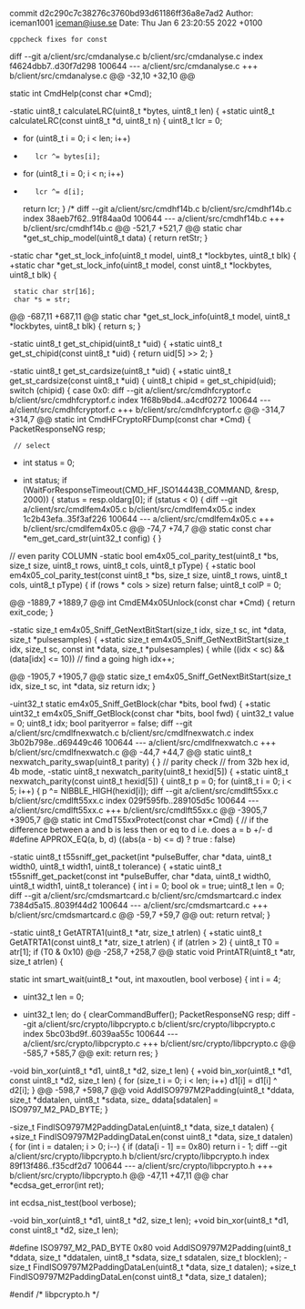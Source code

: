 commit d2c290c7c38276c3760bd93d61186ff36a8e7ad2
Author: iceman1001 <iceman@iuse.se>
Date:   Thu Jan 6 23:20:55 2022 +0100

    cppcheck fixes for const

diff --git a/client/src/cmdanalyse.c b/client/src/cmdanalyse.c
index f4624dbb7..d30f7d298 100644
--- a/client/src/cmdanalyse.c
+++ b/client/src/cmdanalyse.c
@@ -32,10 +32,10 @@
 
 static int CmdHelp(const char *Cmd);
 
-static uint8_t calculateLRC(uint8_t *bytes, uint8_t len) {
+static uint8_t calculateLRC(const uint8_t *d, uint8_t n) {
     uint8_t lcr = 0;
-    for (uint8_t i = 0; i < len; i++)
-        lcr ^= bytes[i];
+    for (uint8_t i = 0; i < n; i++)
+        lcr ^= d[i];
     return lcr;
 }
 /*
diff --git a/client/src/cmdhf14b.c b/client/src/cmdhf14b.c
index 38aeb7f62..91f84aa0d 100644
--- a/client/src/cmdhf14b.c
+++ b/client/src/cmdhf14b.c
@@ -521,7 +521,7 @@ static char *get_st_chip_model(uint8_t data) {
     return retStr;
 }
 
-static char *get_st_lock_info(uint8_t model, uint8_t *lockbytes, uint8_t blk) {
+static char *get_st_lock_info(uint8_t model, const uint8_t *lockbytes, uint8_t blk) {
 
     static char str[16];
     char *s = str;
@@ -687,11 +687,11 @@ static char *get_st_lock_info(uint8_t model, uint8_t *lockbytes, uint8_t blk) {
     return s;
 }
 
-static uint8_t get_st_chipid(uint8_t *uid) {
+static uint8_t get_st_chipid(const uint8_t *uid) {
     return uid[5] >> 2;
 }
 
-static uint8_t get_st_cardsize(uint8_t *uid) {
+static uint8_t get_st_cardsize(const uint8_t *uid) {
     uint8_t chipid = get_st_chipid(uid);
     switch (chipid) {
         case 0x0:
diff --git a/client/src/cmdhfcryptorf.c b/client/src/cmdhfcryptorf.c
index 1f68b9bd4..a4cdf0272 100644
--- a/client/src/cmdhfcryptorf.c
+++ b/client/src/cmdhfcryptorf.c
@@ -314,7 +314,7 @@ static int CmdHFCryptoRFDump(const char *Cmd) {
     PacketResponseNG resp;
 
     // select
-    int status = 0;
+    int status;
     if (WaitForResponseTimeout(CMD_HF_ISO14443B_COMMAND, &resp, 2000)) {
         status = resp.oldarg[0];
         if (status < 0) {
diff --git a/client/src/cmdlfem4x05.c b/client/src/cmdlfem4x05.c
index 1c2b43efa..35f3af226 100644
--- a/client/src/cmdlfem4x05.c
+++ b/client/src/cmdlfem4x05.c
@@ -74,7 +74,7 @@ static const char *em_get_card_str(uint32_t config) {
 }
 
 // even parity COLUMN
-static bool em4x05_col_parity_test(uint8_t *bs, size_t size, uint8_t rows, uint8_t cols, uint8_t pType) {
+static bool em4x05_col_parity_test(const uint8_t *bs, size_t size, uint8_t rows, uint8_t cols, uint8_t pType) {
     if (rows * cols > size) return false;
     uint8_t colP = 0;
 
@@ -1889,7 +1889,7 @@ int CmdEM4x05Unlock(const char *Cmd) {
     return exit_code;
 }
 
-static size_t em4x05_Sniff_GetNextBitStart(size_t idx, size_t sc, int *data, size_t *pulsesamples) {
+static size_t em4x05_Sniff_GetNextBitStart(size_t idx, size_t sc, const int *data, size_t *pulsesamples) {
     while ((idx < sc) && (data[idx] <= 10)) // find a going high
         idx++;
 
@@ -1905,7 +1905,7 @@ static size_t em4x05_Sniff_GetNextBitStart(size_t idx, size_t sc, int *data, siz
     return idx;
 }
 
-uint32_t static em4x05_Sniff_GetBlock(char *bits, bool fwd) {
+static uint32_t em4x05_Sniff_GetBlock(const char *bits, bool fwd) {
     uint32_t value = 0;
     uint8_t idx;
     bool parityerror = false;
diff --git a/client/src/cmdlfnexwatch.c b/client/src/cmdlfnexwatch.c
index 3b02b798e..d69449c46 100644
--- a/client/src/cmdlfnexwatch.c
+++ b/client/src/cmdlfnexwatch.c
@@ -44,7 +44,7 @@ static uint8_t nexwatch_parity_swap(uint8_t parity) {
 }
 // parity check
 // from 32b hex id, 4b mode,
-static uint8_t nexwatch_parity(uint8_t hexid[5]) {
+static uint8_t nexwatch_parity(const uint8_t hexid[5]) {
     uint8_t p = 0;
     for (uint8_t i = 0; i < 5; i++) {
         p ^= NIBBLE_HIGH(hexid[i]);
diff --git a/client/src/cmdlft55xx.c b/client/src/cmdlft55xx.c
index 029f595fb..289105d5c 100644
--- a/client/src/cmdlft55xx.c
+++ b/client/src/cmdlft55xx.c
@@ -3905,7 +3905,7 @@ static int CmdT55xxProtect(const char *Cmd) {
 // if the difference between a and b is less then or eq to d  i.e. does a = b +/- d
 #define APPROX_EQ(a, b, d) ((abs(a - b) <= d) ? true : false)
 
-static uint8_t t55sniff_get_packet(int *pulseBuffer, char *data, uint8_t width0, uint8_t width1, uint8_t tolerance) {
+static uint8_t t55sniff_get_packet(const int *pulseBuffer, char *data, uint8_t width0, uint8_t width1, uint8_t tolerance) {
     int i = 0;
     bool ok = true;
     uint8_t len = 0;
diff --git a/client/src/cmdsmartcard.c b/client/src/cmdsmartcard.c
index 7384d5a15..8039f44d2 100644
--- a/client/src/cmdsmartcard.c
+++ b/client/src/cmdsmartcard.c
@@ -59,7 +59,7 @@ out:
     return retval;
 }
 
-static uint8_t GetATRTA1(uint8_t *atr, size_t atrlen) {
+static uint8_t GetATRTA1(const uint8_t *atr, size_t atrlen) {
     if (atrlen > 2) {
         uint8_t T0 = atr[1];
         if (T0 & 0x10)
@@ -258,7 +258,7 @@ static void PrintATR(uint8_t *atr, size_t atrlen) {
 
 static int smart_wait(uint8_t *out, int maxoutlen, bool verbose) {
     int i = 4;
-    uint32_t len = 0;
+    uint32_t len;
     do {
         clearCommandBuffer();
         PacketResponseNG resp;
diff --git a/client/src/crypto/libpcrypto.c b/client/src/crypto/libpcrypto.c
index 5bc03bd9f..6039aa55c 100644
--- a/client/src/crypto/libpcrypto.c
+++ b/client/src/crypto/libpcrypto.c
@@ -585,7 +585,7 @@ exit:
     return res;
 }
 
-void bin_xor(uint8_t *d1, uint8_t *d2, size_t len) {
+void bin_xor(uint8_t *d1, const uint8_t *d2, size_t len) {
     for (size_t i = 0; i < len; i++)
         d1[i] = d1[i] ^ d2[i];
 }
@@ -598,7 +598,7 @@ void AddISO9797M2Padding(uint8_t *ddata, size_t *ddatalen, uint8_t *sdata, size_
     ddata[sdatalen] = ISO9797_M2_PAD_BYTE;
 }
 
-size_t FindISO9797M2PaddingDataLen(uint8_t *data, size_t datalen) {
+size_t FindISO9797M2PaddingDataLen(const uint8_t *data, size_t datalen) {
     for (int i = datalen; i > 0; i--) {
         if (data[i - 1] == 0x80)
             return i - 1;
diff --git a/client/src/crypto/libpcrypto.h b/client/src/crypto/libpcrypto.h
index 89f13f486..f35cdf2d7 100644
--- a/client/src/crypto/libpcrypto.h
+++ b/client/src/crypto/libpcrypto.h
@@ -47,11 +47,11 @@ char *ecdsa_get_error(int ret);
 
 int ecdsa_nist_test(bool verbose);
 
-void bin_xor(uint8_t *d1, uint8_t *d2, size_t len);
+void bin_xor(uint8_t *d1, const uint8_t *d2, size_t len);
 
 #define ISO9797_M2_PAD_BYTE 0x80
 void AddISO9797M2Padding(uint8_t *ddata, size_t *ddatalen, uint8_t *sdata, size_t sdatalen, size_t blocklen);
-size_t FindISO9797M2PaddingDataLen(uint8_t *data, size_t datalen);
+size_t FindISO9797M2PaddingDataLen(const uint8_t *data, size_t datalen);
 
 
 #endif /* libpcrypto.h */
